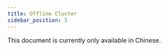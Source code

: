 ```yaml
---
title: Offline Cluster
sidebar_position: 5
---
```


This document is currently only available in Chinese.
